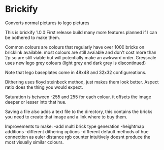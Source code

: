# Brickify
Converts normal pictures to lego pictures

This is brickify 1.0.0
First release build many more features planned if I can be bothered to make them.

Common colours are colours that regularly have over 1000 bricks on bricklink available.
most colours are still avaiable and don't cost more than 2p so are still viable but will
potentially make an awkward order.
Greyscale uses new lego grey colours (light grey and dark grey is discontinued)

Note that lego baseplates come in 48x48 and 32x32 configureations.

Dithering uses floyd steinbeck method, just makes them look better.
Aspect ratio does the thing you would expect.

Saturation is between -255 and 255 for each colour. it offsets the image deeper or lesser
into that hue. 

Saving a file also adds a text file to the directory, this contains the bricks you need to 
create that image and a link where to buy them.

Improvements to make:
-add multi brick type generation
-heightmap additions
-different dithering options
-different default methods of hue connection as euler distance rgb counter intuitively doesnt
produce the most visually similar colours.


